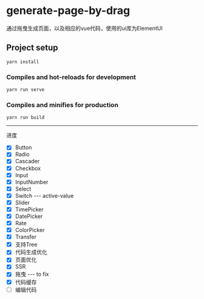 # generate-page-by-drag

通过拖曳生成页面，以及相应的vue代码，使用的ui库为ElementUI

## Project setup
```
yarn install
```

### Compiles and hot-reloads for development
```
yarn run serve
```

### Compiles and minifies for production
```
yarn run build
```

-----
进度

- [x] Button
- [x] Radio
- [x] Cascader
- [x] Checkbox
- [x] Input
- [x] InputNumber
- [x] Select
- [x] Switch --- active-value
- [x] Slider
- [x] TimePicker
- [x] DatePicker
- [x] Rate
- [x] ColorPicker
- [x] Transfer
- [x] 支持Tree
- [x] 代码生成优化
- [x] 页面优化
- [x] SSR
- [x] 拖曳 --- to fix
- [x] 代码缓存
- [ ] 编辑代码
